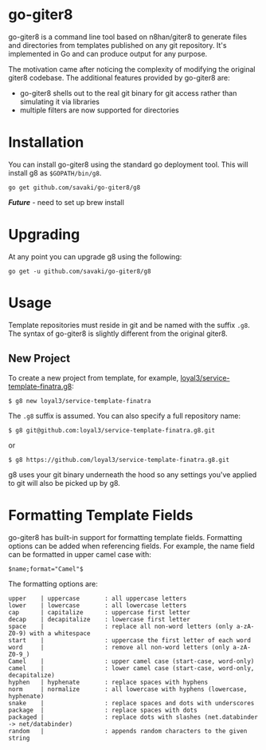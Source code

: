 go-giter8
=========

go-giter8 is a command line tool based on n8han/giter8 to generate files and directories from templates published on any git repository.  It's implemented in Go and can produce output for any purpose.

The motivation came after noticing the complexity of modifying the original giter8 codebase.  The additional features provided by go-giter8 are:

* go-giter8 shells out to the real git binary for git access rather than simulating it via libraries
* multiple filters are now supported for directories

# Installation

You can install go-giter8 using the standard go deployment tool.  This will install g8 as ```$GOPATH/bin/g8```.

```
go get github.com/savaki/go-giter8/g8
```

***Future*** - need to set up brew install

# Upgrading 

At any point you can upgrade g8 using the following:

```
go get -u github.com/savaki/go-giter8/g8
```

# Usage

Template repositories must reside in git and be named with the suffix ```.g8```.  The syntax of go-giter8 is slightly different from the original giter8.

## New Project

To create a new project from template, for example, [loyal3/service-template-finatra.g8](https://github.com/loyal3/service-template-finatra.g8):

```
$ g8 new loyal3/service-template-finatra
```

The ```.g8``` suffix is assumed.  You can also specify a full repository name:

```
$ g8 git@github.com:loyal3/service-template-finatra.g8.git
```

or

```
$ g8 https://github.com/loyal3/service-template-finatra.g8.git
```

g8 uses your git binary underneath the hood so any settings you've applied to git will also be picked up by g8.

# Formatting Template Fields

go-giter8 has built-in support for formatting template fields. Formatting options can be added when referencing fields. For example, the name field can be formatted in upper camel case with:

```
$name;format="Camel"$
```

The formatting options are:

    upper    | uppercase       : all uppercase letters
    lower    | lowercase       : all lowercase letters
    cap      | capitalize      : uppercase first letter
    decap    | decapitalize    : lowercase first letter
    space    |                 : replace all non-word letters (only a-zA-Z0-9) with a whitespace
    start    |                 : uppercase the first letter of each word
    word     |                 : remove all non-word letters (only a-zA-Z0-9_)
    Camel    |                 : upper camel case (start-case, word-only)
    camel    |                 : lower camel case (start-case, word-only, decapitalize)
    hyphen   | hyphenate       : replace spaces with hyphens
    norm     | normalize       : all lowercase with hyphens (lowercase, hyphenate)
    snake    |                 : replace spaces and dots with underscores
    package  |                 : replace spaces with dots
    packaged |                 : replace dots with slashes (net.databinder -> net/databinder)
    random   |                 : appends random characters to the given string
